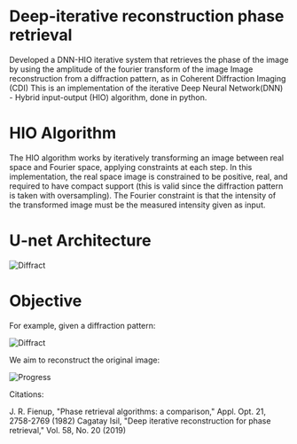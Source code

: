 # Deep-iterative reconstruction phase retrieval

Developed a DNN-HIO iterative system that retrieves the phase of the image by using the amplitude of the fourier transform of the image
Image reconstruction from a diffraction pattern, as in Coherent Diffraction Imaging (CDI)
This is an implementation of the iterative Deep Neural Network(DNN) - Hybrid input-output (HIO) algorithm, done in python.

# HIO Algorithm

The HIO algorithm works by iteratively transforming an image between real space and Fourier space, applying constraints at each step. 
In this implementation, the real space image is constrained to be positive, real, and required to have compact support (this is valid since the diffraction pattern is taken with oversampling). 
The Fourier constraint is that the intensity of the transformed image must be the measured intensity given as input. 

# U-net Architecture

![Diffract](https://github.com/bob2510/Arihant_SDLC-implementation/blob/96c7ac296ee217002af68dcc8c61831f7a05cca5/6.%20Images/unet.PNG)

# Objective

For example, given a diffraction pattern: 

![Diffract](https://github.com/bob2510/Arihant_SDLC-implementation/blob/96c7ac296ee217002af68dcc8c61831f7a05cca5/6.%20Images/transform.png)

We aim to reconstruct the original image:

![Progress](https://github.com/bob2510/Arihant_SDLC-implementation/blob/96c7ac296ee217002af68dcc8c61831f7a05cca5/6.%20Images/progress.gif)

Citations:

J. R. Fienup, "Phase retrieval algorithms: a comparison," Appl. Opt. 21, 2758-2769 (1982)
Cagatay Isil, "Deep iterative reconstruction for phase retrieval," Vol. 58, No. 20 (2019)

